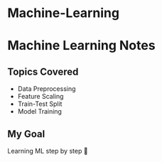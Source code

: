 # Machine-Learning
# Machine Learning Notes

## Topics Covered
- Data Preprocessing
- Feature Scaling
- Train-Test Split
- Model Training

## My Goal
Learning ML step by step 🚀
